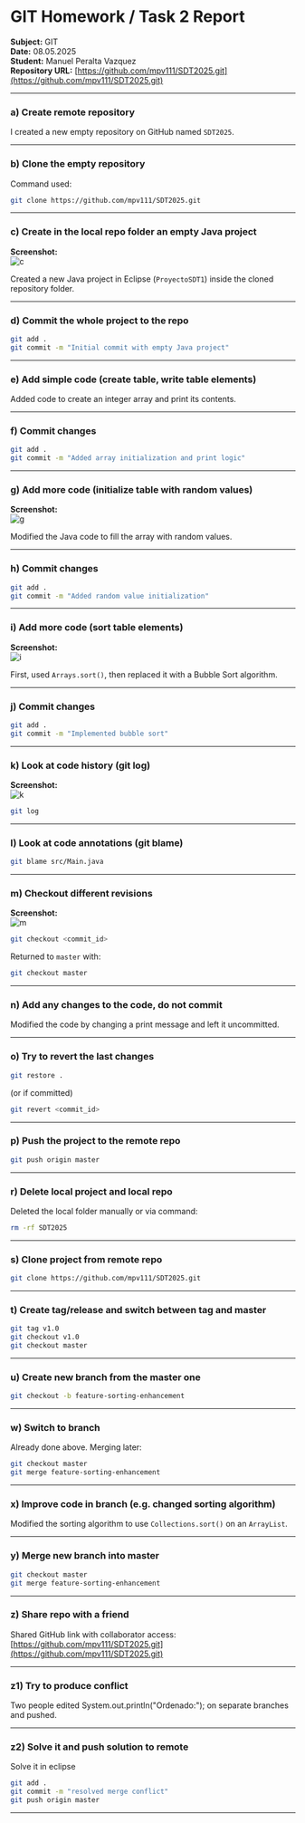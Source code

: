 # GIT Homework / Task 2 Report

**Subject:** GIT  
**Date:** 08.05.2025  
**Student:** Manuel Peralta Vazquez  
**Repository URL:** [https://github.com/mpv111/SDT2025.git](https://github.com/mpv111/SDT2025.git)

---

### a) Create remote repository

I created a new empty repository on GitHub named `SDT2025`.

---

### b) Clone the empty repository

Command used:
```bash
git clone https://github.com/mpv111/SDT2025.git
```

---

### c) Create in the local repo folder an empty Java project

**Screenshot:**  
![c](screenshots/c.PNG)

Created a new Java project in Eclipse (`ProyectoSDT1`) inside the cloned repository folder.

---

### d) Commit the whole project to the repo

```bash
git add .
git commit -m "Initial commit with empty Java project"
```

---

### e) Add simple code (create table, write table elements)

Added code to create an integer array and print its contents.

---

### f) Commit changes

```bash
git add .
git commit -m "Added array initialization and print logic"
```

---

### g) Add more code (initialize table with random values)

**Screenshot:**  
![g](screenshots/g.png)

Modified the Java code to fill the array with random values.

---

### h) Commit changes

```bash
git add .
git commit -m "Added random value initialization"
```

---

### i) Add more code (sort table elements)

**Screenshot:**  
![i](screenshots/i.png)

First, used `Arrays.sort()`, then replaced it with a Bubble Sort algorithm.

---

### j) Commit changes

```bash
git add .
git commit -m "Implemented bubble sort"
```

---

### k) Look at code history (git log)

**Screenshot:**  
![k](screenshots/k.png)

```bash
git log
```

---

### l) Look at code annotations (git blame)

```bash
git blame src/Main.java
```

---

### m) Checkout different revisions

**Screenshot:**  
![m](screenshots/m.png)

```bash
git checkout <commit_id>
```

Returned to `master` with:
```bash
git checkout master
```

---

### n) Add any changes to the code, do not commit

Modified the code by changing a print message and left it uncommitted.

---

### o) Try to revert the last changes

```bash
git restore .
```

(or if committed)

```bash
git revert <commit_id>
```

---

### p) Push the project to the remote repo

```bash
git push origin master
```

---

### r) Delete local project and local repo

Deleted the local folder manually or via command:
```bash
rm -rf SDT2025
```

---

### s) Clone project from remote repo

```bash
git clone https://github.com/mpv111/SDT2025.git
```

---

### t) Create tag/release and switch between tag and master

```bash
git tag v1.0
git checkout v1.0
git checkout master
```

---

### u) Create new branch from the master one

```bash
git checkout -b feature-sorting-enhancement
```

---

### w) Switch to branch

Already done above. Merging later:
```bash
git checkout master
git merge feature-sorting-enhancement
```

---

### x) Improve code in branch (e.g. changed sorting algorithm)

Modified the sorting algorithm to use `Collections.sort()` on an `ArrayList`.

---

### y) Merge new branch into master

```bash
git checkout master
git merge feature-sorting-enhancement
```

---

### z) Share repo with a friend

Shared GitHub link with collaborator access:  
[https://github.com/mpv111/SDT2025.git](https://github.com/mpv111/SDT2025.git)

---

### z1) Try to produce conflict

Two people edited System.out.println("Ordenado:"); on separate branches and pushed.

---

### z2) Solve it and push solution to remote

Solve it in eclipse

```bash
git add .
git commit -m "resolved merge conflict"
git push origin master
```

---

